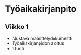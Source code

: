 # Työaikakirjanpito

## Viikko 1
- Alustava määrittelydokumentti
- Työaikakirjanpidon aloitus
- 1 tunti
